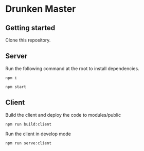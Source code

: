 # Drunken Master


## Getting started

Clone this repository.

## Server

Run the following command at the root to install dependencies.

```
npm i
```

```
npm start
```

## Client

Build the client and deploy the code to modules/public

```
npm run build:client
```

Run the client in develop mode

```
npm run serve:client
```
